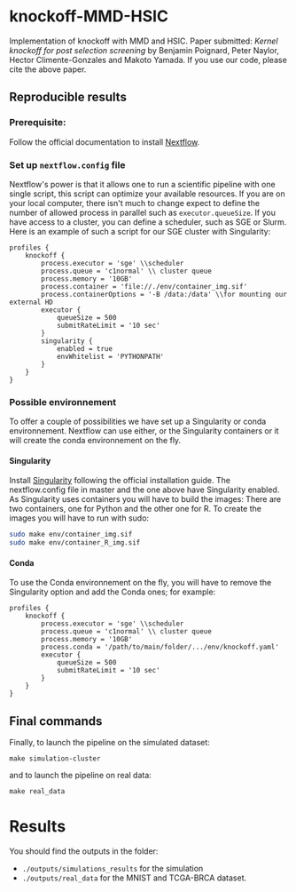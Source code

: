 # knockoff-MMD-HSIC
Implementation of knockoff with MMD and HSIC. Paper submitted: *Kernel knockoff for post selection screening* by Benjamin Poignard, Peter Naylor, Hector Climente-Gonzales and Makoto Yamada.
If you use our code, please cite the above paper.

## Reproducible results
### Prerequisite: 
Follow the official documentation to install [Nextflow](https://www.nextflow.io/).

### Set up `nextflow.config` file
Nextflow's power is that it allows one to run a scientific pipeline with one single script, this script can optimize your available resources.
If you are on your local computer, there isn't much to change expect to define the number of allowed process in parallel such as `executor.queueSize`.
If you have access to a cluster, you can define a scheduler, such as SGE or Slurm.
Here is an example of such a script for our SGE cluster with Singularity:
```
profiles {
    knockoff {
        process.executor = 'sge' \\scheduler
        process.queue = 'c1normal' \\ cluster queue
        process.memory = '10GB'
        process.container = 'file://./env/container_img.sif' 
        process.containerOptions = '-B /data:/data' \\for mounting our external HD
        executor {
            queueSize = 500
            submitRateLimit = '10 sec'
        }
        singularity {
            enabled = true
            envWhitelist = 'PYTHONPATH'
        }
    }
}
```

### Possible environnement 
To offer a couple of possibilities we have set up a Singularity or conda environnement. 
Nextflow can use either, or the Singularity containers or it will create the conda environnement on the fly.
#### Singularity
Install [Singularity](https://sylabs.io/guides/3.0/user-guide/quick_start.html) following the official installation guide.
The nextflow.config file in master and the one above have Singularity enabled. 
As Singularity uses containers you will have to build the images:
There are two containers, one for Python and the other one for R.
To create the images you will have to run with sudo:
``` bash
sudo make env/container_img.sif
sudo make env/container_R_img.sif
```
#### Conda
To use the Conda environnement on the fly, you will have to remove the Singularity option and add the Conda ones; for example:

```
profiles {
    knockoff {
        process.executor = 'sge' \\scheduler
        process.queue = 'c1normal' \\ cluster queue
        process.memory = '10GB'
        process.conda = '/path/to/main/folder/.../env/knockoff.yaml'
        executor {
            queueSize = 500
            submitRateLimit = '10 sec'
        }
    }
}
```

## Final commands
Finally, to launch the pipeline on the simulated dataset:
```
make simulation-cluster
```
and to launch the pipeline on real data:
```
make real_data
```

# Results

You should find the outputs in the folder:
- `./outputs/simulations_results` for the simulation
- `./outputs/real_data` for the MNIST and TCGA-BRCA dataset.
